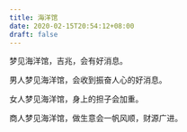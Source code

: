 ```yaml
---
title: 海洋馆
date: 2020-02-15T20:54:12+08:00
draft: false
---
```


梦见海洋馆，吉兆，会有好消息。


男人梦见海洋馆，会收到振奋人心的好消息。


女人梦见海洋馆，身上的担子会加重。


商人梦见海洋馆，做生意会一帆风顺，财源广进。
